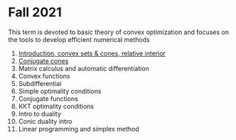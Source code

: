 # Fall 2021

This term is devoted to basic theory of convex optimization and focuses on the tools to develop efficient numerical methods 

1. [Introduction, convex sets \& cones, relative interior](./01-ConvexSets/seminar1.pdf)
2. [Conjugate cones](./02-ConjCones/seminar2.pdf)
3. Matrix calculus and automatic differentiation 
4. Convex functions 
5. Subdifferential
6. Simple optimality conditions 
7. Conjugate functions 
8. ККТ optimality conditions 
9. Intro to duality
10. Conic duality intro
11. Linear programming and simplex method
